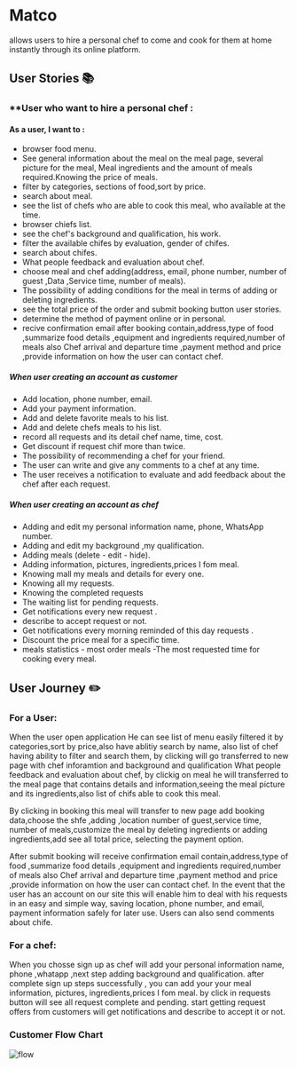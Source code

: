 # Matco
 allows users to hire a personal chef to come and cook for them at home instantly through its online platform.

## **User Stories**  :books: 

### **User  who want to hire a personal chef : 
   #### As a user, I want to : 
 
 - browser food menu.
 - See general information about the meal on the meal page, several picture for the meal, Meal ingredients and the amount of meals required.Knowing the price  of meals.
- filter by categories, sections of food,sort by price.
- search about meal.
- see the list of chefs who are able to cook this meal, who available at the time.
-  browser chiefs list.
- see the chef's background and qualification, his work.
- filter the available chifes by evaluation, gender of chifes.
-  search about chifes.
- What people feedback and evaluation about chef.
- choose meal and chef adding(address, email, phone number, number of guest ,Data ,Service time, number of meals).
- The possibility of adding conditions for the meal in terms of adding or deleting ingredients.
- see the total price of the order and submit booking button user stories.
- determine the method of payment online or in personal.
- recive confirmation email after booking contain,address,type of food ,summarize food details ,equipment and ingredients required,number of meals also Chef arrival and departure time ,payment method and price ,provide information on how the user can contact chef.

##### When user creating an account as customer

- Add location, phone number, email.
- Add your payment information.
- Add and delete favorite meals to his list.
- Add and delete chefs meals to his list.
- record all requests and its detail chef name, time, cost.
- Get discount if request chif more than twice.
- The possibility of recommending a chef for your friend.
- The user can write and give any comments to a chef at any time.
- The user receives a notification to evaluate and add feedback about the chef after each request.

 ##### When user creating an account as chef
 - Adding and edit my personal information name, phone, WhatsApp number.
 - Adding and edit my background ,my qualification.
 - Adding meals (delete - edit - hide).
 - Adding information, pictures, ingredients,prices I fom meal.
 - Knowing mall my meals and details for every one.
 - Knowing all my requests.
 - Knowing the completed requests
 - The waiting list for pending requests.
 - Get notifications every new request . 
  - describe to accept request or not.
 - Get notifications every morning reminded of this day requests .
 - Discount the price meal for a specific time.
 - meals statistics - most order meals -The most requested time for cooking every meal.

 ## **User Journey**  :pencil2:
 ### For a User:
 When the user open application He can see list of menu easily filtered it by categories,sort by price,also have ablitiy search by name, also
 list of chef having ability to filter and search them, by clicking will go transferred to new page with chef inforamtion and background and qualification What people feedback and evaluation about chef, by clickig on meal he will transferred to the meal page that contains details and information,seeing the meal picture and its ingredients,also list of chifs able to cook this meal.
 
By clicking in booking this meal will transfer to new page add booking data,choose the shfe ,adding ,location number of guest,service time, number of meals,customize the meal by deleting ingredients or adding ingredients,add see all total price, selecting the payment option.

After submit booking will receive confirmation email contain,address,type of food ,summarize food details ,equipment and ingredients required,number of meals also Chef arrival and departure time ,payment method and price ,provide information on how the user can contact chef.
In the event that the user has an account on our site this will enable him to deal with his requests in an easy and simple way, saving location, phone number, and email, payment information safely for later use.
Users can also send comments about chife.
 ### For a chef:
When you chosse sign up as chef will add your personal information name, phone ,whatapp ,next step adding background and qualification.
after complete sign up steps successfully , you can add your your meal information, pictures, ingredients,prices I fom meal.
by click in requests button will see all request complete and pending.
start getting request offers from customers will get notifications and describe to accept it or not. 

### Customer Flow Chart
![flow](https://user-images.githubusercontent.com/59260120/169712587-e5063641-6685-453f-b981-01ec54b5f9af.png)

